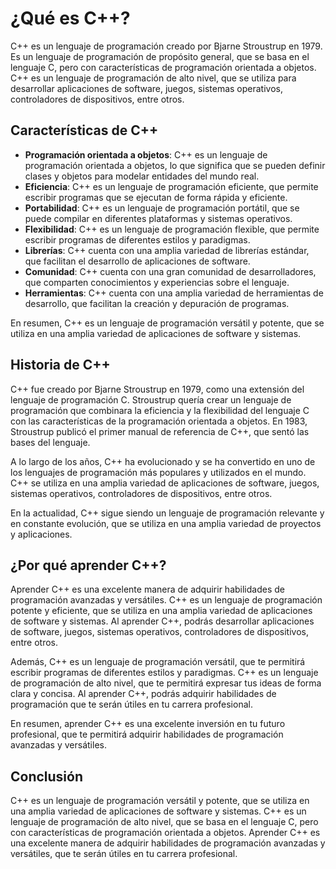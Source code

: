 # ¿Qué es C++?

C++ es un lenguaje de programación creado por Bjarne Stroustrup en 1979. Es un lenguaje de programación de propósito
general, que se basa en el lenguaje C, pero con características de programación orientada a objetos. C++ es un lenguaje
de programación de alto nivel, que se utiliza para desarrollar aplicaciones de software, juegos, sistemas operativos,
controladores de dispositivos, entre otros.

## Características de C++

- **Programación orientada a objetos**: C++ es un lenguaje de programación orientada a objetos, lo que significa que se
  pueden definir clases y objetos para modelar entidades del mundo real.
- **Eficiencia**: C++ es un lenguaje de programación eficiente, que permite escribir programas que se ejecutan de forma
  rápida y eficiente.
- **Portabilidad**: C++ es un lenguaje de programación portátil, que se puede compilar en diferentes plataformas y
  sistemas operativos.
- **Flexibilidad**: C++ es un lenguaje de programación flexible, que permite escribir programas de diferentes estilos y
  paradigmas.
- **Librerías**: C++ cuenta con una amplia variedad de librerías estándar, que facilitan el desarrollo de aplicaciones
  de software.
- **Comunidad**: C++ cuenta con una gran comunidad de desarrolladores, que comparten conocimientos y experiencias sobre
  el lenguaje.
- **Herramientas**: C++ cuenta con una amplia variedad de herramientas de desarrollo, que facilitan la creación y
  depuración de programas.

En resumen, C++ es un lenguaje de programación versátil y potente, que se utiliza en una amplia variedad de aplicaciones
de software y sistemas.

## Historia de C++

C++ fue creado por Bjarne Stroustrup en 1979, como una extensión del lenguaje de programación C. Stroustrup quería
crear un lenguaje de programación que combinara la eficiencia y la flexibilidad del lenguaje C con las características
de la programación orientada a objetos. En 1983, Stroustrup publicó el primer manual de referencia de C++, que sentó
las bases del lenguaje.

A lo largo de los años, C++ ha evolucionado y se ha convertido en uno de los lenguajes de programación más populares y
utilizados en el mundo. C++ se utiliza en una amplia variedad de aplicaciones de software, juegos, sistemas operativos,
controladores de dispositivos, entre otros.

En la actualidad, C++ sigue siendo un lenguaje de programación relevante y en constante evolución, que se utiliza en
una amplia variedad de proyectos y aplicaciones.

## ¿Por qué aprender C++?

Aprender C++ es una excelente manera de adquirir habilidades de programación avanzadas y versátiles. C++ es un lenguaje
de programación potente y eficiente, que se utiliza en una amplia variedad de aplicaciones de software y sistemas. Al
aprender C++, podrás desarrollar aplicaciones de software, juegos, sistemas operativos, controladores de dispositivos,
entre otros.

Además, C++ es un lenguaje de programación versátil, que te permitirá escribir programas de diferentes estilos y
paradigmas. C++ es un lenguaje de programación de alto nivel, que te permitirá expresar tus ideas de forma clara y
concisa. Al aprender C++, podrás adquirir habilidades de programación que te serán útiles en tu carrera profesional.

En resumen, aprender C++ es una excelente inversión en tu futuro profesional, que te permitirá adquirir habilidades de
programación avanzadas y versátiles.

## Conclusión

C++ es un lenguaje de programación versátil y potente, que se utiliza en una amplia variedad de aplicaciones de software
y sistemas. C++ es un lenguaje de programación de alto nivel, que se basa en el lenguaje C, pero con características de
programación orientada a objetos. Aprender C++ es una excelente manera de adquirir habilidades de programación avanzadas
y versátiles, que te serán útiles en tu carrera profesional.